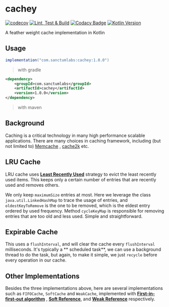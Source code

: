 cachey
=================================================================

[![codecov](https://codecov.io/gh/SanctumLabs/cachey/branch/main/graph/badge.svg?token=QaXhB4f8Fk)](https://codecov.io/gh/SanctumLabs/cachey)
[![Lint, Test & Build](https://github.com/SanctumLabs/cachey/actions/workflows/lint_test_build.yml/badge.svg)](https://github.com/SanctumLabs/cachey/actions/workflows/lint_test_build.yml)
[![Codacy Badge](https://app.codacy.com/project/badge/Grade/011ee06ae46e468eadbda6d604a944d2)](https://www.codacy.com/gh/SanctumLabs/cachey/dashboard?utm_source=github.com&amp;utm_medium=referral&amp;utm_content=SanctumLabs/cachey&amp;utm_campaign=Badge_Grade)
[![Kotlin Version](https://img.shields.io/badge/Kotlin-1.6.21-blue.svg)](https://kotlinlang.org)

A feather weight cache implementation in Kotlin

## Usage

```gradle
implementation("com.sanctumlabs:cachey:1.0.0")
```

> with gradle

```xml
<dependency>
    <groupId>com.sanctumlabs</groupId>
    <artifactId>cachey</artifactId>
    <version>1.0.0</version>
</dependency>
```

> with maven


## Background

Caching is a critical technology in many high performance scalable applications. There are many choices in caching
framework, including (but not limited to) [Memcache](https://memcached.org/)
, [cache2k](https://cache2k.org/) etc.

## LRU Cache

LRU cache uses **[Least Recently Used](https://en.wikipedia.org/wiki/Cache_replacement_policies#LRU)** strategy to
evict the least recently used items. This keeps only a certain number of entries that are recently used and removes
others.

We only keep `maximumSize` entries at most. Here we leverage the class `java.util.LinkedHashMap` to trace the usage of
entries, and `oldestKeyToRemove` is the one to be removed, which is the eldest entry ordered by used frequency.
Method `cycleKeyMap` is responsible for removing entries that are too old and less used. Simple and straightforward.

## Expirable Cache

This uses a `flushInterval`, and will clear the cache every `flushInterval` milliseconds. It's typically a **
scheduled task**, we can use a background thread to do the task, but again, to make it simple, we just `recycle` before
every operation in our cache.

## Other Implementations

Besides the three implementations above, here are several implementations such as `FIFOCache`, `SoftCache`
and `WeakCache`, implemented
with **[First-in-first-out algorithm](https://en.wikipedia.org/wiki/FIFO_%28computing_and_electronics%29)**
, **[Soft Reference](https://en.wikipedia.org/wiki/Soft_reference)**,
and **[Weak Reference](https://en.wikipedia.org/wiki/Weak_reference)** respectively.
